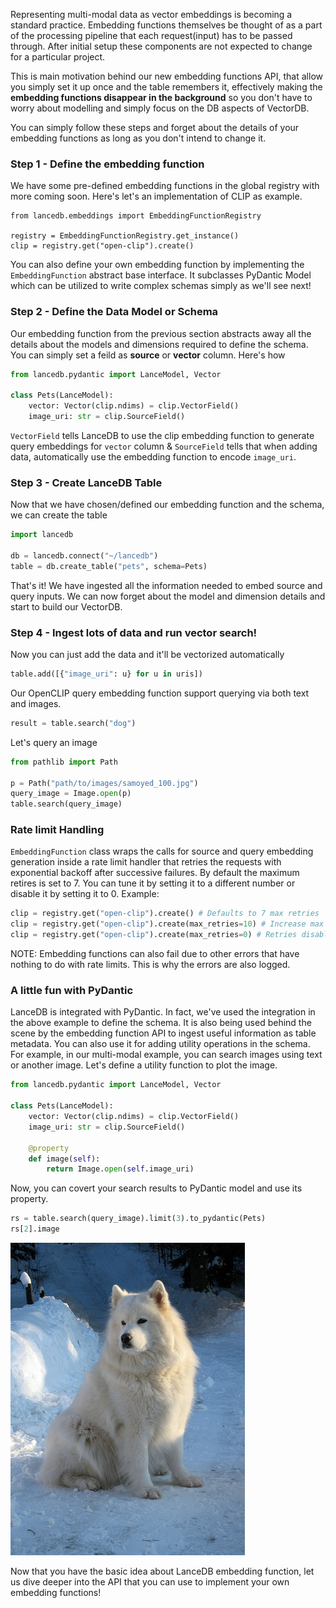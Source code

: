 Representing multi-modal data as vector embeddings is becoming a standard practice. Embedding functions themselves be thought of as a part of the processing pipeline that each request(input) has to be passed through. After initial setup these components are not expected to change for a particular project. 

This is main motivation behind our new embedding functions API, that allow you simply set it up once and the table remembers it, effectively making the **embedding functions disappear in the background** so you don't have to worry about modelling and simply focus on the DB aspects of VectorDB.


You can simply follow these steps and forget about the details of your embedding functions as long as you don't intend to change it.

### Step 1 - Define the embedding function
We have some pre-defined embedding functions in the global registry with more coming soon. Here's let's an implementation of CLIP as example.
```
from lancedb.embeddings import EmbeddingFunctionRegistry

registry = EmbeddingFunctionRegistry.get_instance()
clip = registry.get("open-clip").create()

```
You can also define your own embedding function by implementing the `EmbeddingFunction` abstract base interface. It subclasses PyDantic Model which can be utilized to write complex schemas simply as we'll see next!

### Step 2 - Define the Data Model or Schema
Our embedding function from the previous section abstracts away all the details about the models and dimensions required to define the schema. You can simply set a feild as **source** or **vector** column. Here's how

```python
from lancedb.pydantic import LanceModel, Vector

class Pets(LanceModel):
    vector: Vector(clip.ndims) = clip.VectorField()
    image_uri: str = clip.SourceField()

```
`VectorField` tells LanceDB to use the clip embedding function to generate query embeddings for `vector` column & `SourceField` tells that when adding data, automatically use the embedding function to encode `image_uri`.


### Step 3 - Create LanceDB Table
Now that we have chosen/defined our embedding function and the schema, we can create the table

```python
import lancedb

db = lancedb.connect("~/lancedb")
table = db.create_table("pets", schema=Pets)
```

That's it! We have ingested all the information needed to embed source and query inputs. We can now forget about the model and dimension details and start to build our VectorDB.

### Step 4 - Ingest lots of data and run vector search!
Now you can just add the data and it'll be vectorized automatically

```python
table.add([{"image_uri": u} for u in uris])
```

Our OpenCLIP query embedding function support querying via both text and images. 

```python
result = table.search("dog")
```

Let's query an image

```python
from pathlib import Path

p = Path("path/to/images/samoyed_100.jpg")
query_image = Image.open(p)
table.search(query_image)
```

### Rate limit Handling
`EmbeddingFunction` class wraps the calls for source and query embedding generation inside a rate limit handler that retries the requests with exponential backoff after successive failures. By default the maximum retires is set to 7. You can tune it by setting it to a different number or disable it by setting it to 0. Example:

```python
clip = registry.get("open-clip").create() # Defaults to 7 max retries
clip = registry.get("open-clip").create(max_retries=10) # Increase max retries to 10
clip = registry.get("open-clip").create(max_retries=0) # Retries disabled
```

NOTE:
Embedding functions can also fail due to other errors that have nothing to do with rate limits. This is why the errors are also logged.

### A little fun with PyDantic
LanceDB is integrated with PyDantic. In fact, we've used the integration in the above example to define the schema. It is also being used behind the scene by the embedding function API to ingest useful information as table metadata.
You can also use it for adding utility operations in the schema. For example, in our multi-modal example, you can search images using text or another image. Let's define a utility function to plot the image.

```python
from lancedb.pydantic import LanceModel, Vector

class Pets(LanceModel):
    vector: Vector(clip.ndims) = clip.VectorField()
    image_uri: str = clip.SourceField()

    @property
    def image(self):
        return Image.open(self.image_uri)
```

Now, you can covert your search results to PyDantic model and use its property.

```python
rs = table.search(query_image).limit(3).to_pydantic(Pets)
rs[2].image
```

![](../assets/dog_clip_output.png)

Now that you have the basic idea about LanceDB embedding function, let us dive deeper into the API that you can use to implement your own embedding functions!
